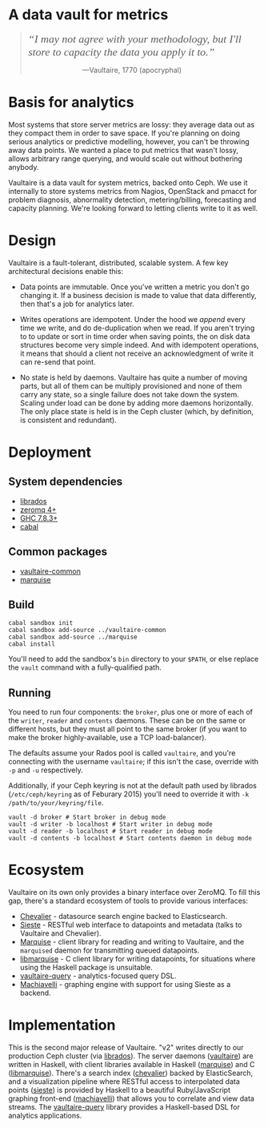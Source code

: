 # A data vault for metrics

> <span style="font-family: 'Times New Roman',serif; font-style: italic;
> font-size: 22px;">&ldquo;I may not agree with your methodology, but I'll
> store to capacity the data you apply it to.&rdquo;</span>
>
>  <span style="padding-left:100px">&nbsp;</span> —Vaultaire, 1770 (apocryphal)

# Basis for analytics

Most systems that store server metrics are lossy: they average data
out as they compact them in order to save space. If you're planning on
doing serious analytics or predictive modelling, however, you can't be
throwing away data points. We wanted a place to put metrics that wasn't
lossy, allows arbitrary range querying, and would scale out without
bothering anybody.

Vaultaire is a data vault for system metrics, backed onto Ceph. We use it
internally to store systems metrics from Nagios, OpenStack and pmacct for
problem diagnosis, abnormality detection, metering/billing, forecasting
and capacity planning. We're looking forward to letting clients write to
it as well.

# Design

Vaultaire is a fault-tolerant, distributed, scalable system. A few key
architectural decisions enable this:

 * Data points are immutable. Once you've written a metric you don't go
   changing it. If a business decision is made to value that data
   differently, then that's a job for analytics later.
 
 * Writes operations are idempotent. Under the hood we _append_ every
   time we write, and do de-duplication when we read. If you aren't
   trying to to update or sort in time order when saving points, the on
   disk data structures become very simple indeed. And with idempotent
   operations, it means that should a client not receive an
   acknowledgment of write it can re-send that point.
 
 * No state is held by daemons. Vaultaire has quite a number of moving
   parts, but all of them can be multiply provisioned and none of them
   carry any state, so a single failure does not take down the system.
   Scaling under load can be done by adding more daemons horizontally.
   The only place state is held is in the Ceph cluster (which, by
   definition, is consistent and redundant).


# Deployment

## System dependencies

 - [librados](http://ceph.com)
 - [zeromq 4+](http://zeromq.org/)
 - [GHC 7.8.3+](https://www.haskell.org/ghc/)
 - [cabal](https://www.haskell.org/cabal/)

## Common packages

 - [vaultaire-common](https://github.com/anchor/vaultaire-common)
 - [marquise](https://github.com/anchor/marquise)

## Build

```
cabal sandbox init
cabal sandbox add-source ../vaultaire-common
cabal sandbox add-source ../marquise
cabal install
```

You'll need to add the sandbox's `bin` directory to your `$PATH`, or
else replace the `vault` command with a fully-qualified path.

## Running

You need to run four components: the `broker`, plus one or more of each
of the `writer`, `reader` and `contents` daemons. These can be on the
same or different hosts, but they must all point to the same broker (if
you want to make the broker highly-available, use a TCP load-balancer).

The defaults assume your Rados pool is called `vaultaire`, and you're
connecting with the username `vaultaire`; if this isn't the case,
override with `-p` and `-u` respectively.

Additionally, if your Ceph keyring is not at the default path used by
librados (`/etc/ceph/keyring` as of Feburary 2015) you'll need to
override it with `-k /path/to/your/keyring/file`.

```
vault -d broker # Start broker in debug mode
vault -d writer -b localhost # Start writer in debug mode
vault -d reader -b localhost # Start reader in debug mode
vault -d contents -b localhost # Start contents daemon in debug mode
```

# Ecosystem

Vaultaire on its own only provides a binary interface over ZeroMQ. To
fill this gap, there's a standard ecosystem of tools to provide various
interfaces:

 - [Chevalier](https://github.com/anchor/chevalier) - datasource search
   engine backed to Elasticsearch.
 - [Sieste](https://github.com/anchor/sieste) - RESTful web interface to
   datapoints and metadata (talks to Vaultaire and Chevalier).
 - [Marquise](https://github.com/anchor/marquise) - client library for
   reading and writing to Vaultaire, and the `marquised` daemon for
   transmitting queued datapoints.
 - [libmarquise](https://github.com/anchor/libmarquise) - C client
   library for writing datapoints, for situations where using the
   Haskell package is unsuitable.
 - [vaultaire-query](https://github.com/anchor/vaultaire-query) -
   analytics-focused query DSL.
 - [Machiavelli](https://github.com/anchor/machiavelli) - graphing
   engine with support for using Sieste as a backend.

# Implementation

This is the second major release of Vaultaire. "v2" writes directly to our
production Ceph cluster (via [librados][]). The server daemons ([vaultaire][])
are written in Haskell, with client libraries available in Haskell
([marquise][]) and C ([libmarquise][]). There's a search index ([chevalier][])
backed by ElasticSearch, and a visualization pipeline where RESTful access to
interpolated data points ([sieste][]) is provided by Haskell to a beautiful
Ruby/JavaScript graphing front-end ([machiavelli][]) that allows you to
correlate and view data streams. The [vaultaire-query][] library
provides a Haskell-based DSL for analytics applications.

[librados]: https://ceph.com/docs/master/architecture/
[vaultaire]: https://github.com/anchor/vaultaire
[marquise]: https://github.com/anchor/marquise
[libmarquise]: https://github.com/anchor/libmarquise
[chevalier]: https://github.com/anchor/chevalier
[sieste]: https://github.com/anchor/sieste
[machiavelli]: http://anchor.github.io/machiavelli/
[vaultaire-query]: http://github.com/anchor/vaultaire-query
